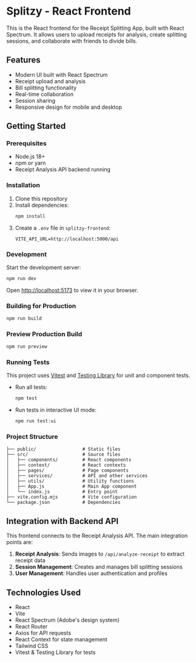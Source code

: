 # Splitzy - React Frontend

This is the React frontend for the Receipt Splitting App, built with React Spectrum. It allows users to upload receipts for analysis, create splitting sessions, and collaborate with friends to divide bills.

## Features

- Modern UI built with React Spectrum
- Receipt upload and analysis
- Bill splitting functionality
- Real-time collaboration
- Session sharing
- Responsive design for mobile and desktop

## Getting Started

### Prerequisites

- Node.js 18+
- npm or yarn
- Receipt Analysis API backend running

### Installation

1. Clone this repository
2. Install dependencies:
   ```bash
   npm install
   ```
3. Create a `.env` file in `splitzy-frontend`:
   ```
   VITE_API_URL=http://localhost:5000/api
   ```

### Development

Start the development server:

```bash
npm run dev
```

Open [http://localhost:5173](http://localhost:5173) to view it in your browser.

### Building for Production

```bash
npm run build
```

### Preview Production Build

```bash
npm run preview
```

### Running Tests

This project uses [Vitest](https://vitest.dev/) and [Testing Library](https://testing-library.com/) for unit and component tests.

- Run all tests:
  ```bash
  npm test
  ```
- Run tests in interactive UI mode:
  ```bash
  npm run test:ui
  ```

### Project Structure

```
├── public/                 # Static files
├── src/                    # Source files
│   ├── components/         # React components
│   ├── context/            # React contexts
│   ├── pages/              # Page components
│   ├── services/           # API and other services
│   ├── utils/              # Utility functions
│   ├── App.js              # Main App component
│   └── index.js            # Entry point
├── vite.config.mjs         # Vite configuration
└── package.json            # Dependencies
```

## Integration with Backend API

This frontend connects to the Receipt Analysis API. The main integration points are:

1. **Receipt Analysis**: Sends images to `/api/analyze-receipt` to extract receipt data
2. **Session Management**: Creates and manages bill splitting sessions
3. **User Management**: Handles user authentication and profiles

## Technologies Used

- React
- Vite
- React Spectrum (Adobe's design system)
- React Router
- Axios for API requests
- React Context for state management
- Tailwind CSS
- Vitest & Testing Library for tests 